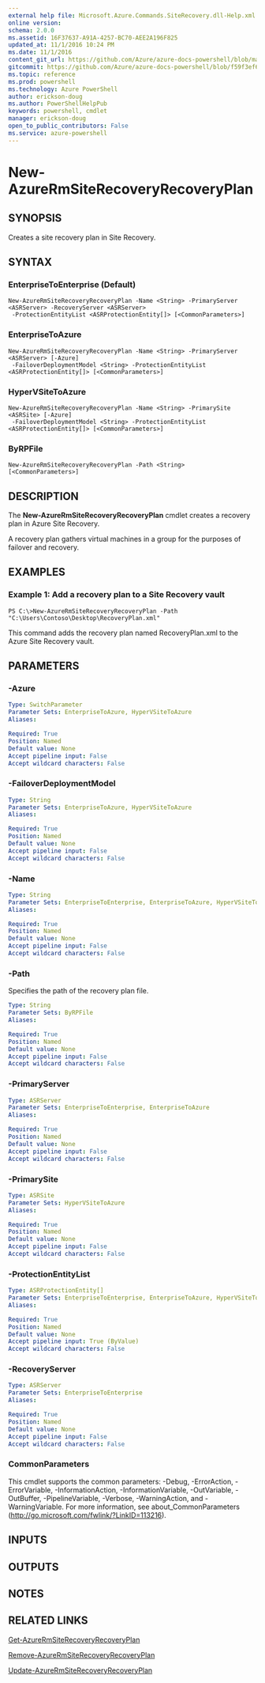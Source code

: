 ```yaml
---
external help file: Microsoft.Azure.Commands.SiteRecovery.dll-Help.xml
online version: 
schema: 2.0.0
ms.assetid: 16F37637-A91A-4257-BC70-AEE2A196F825
updated_at: 11/1/2016 10:24 PM
ms.date: 11/1/2016
content_git_url: https://github.com/Azure/azure-docs-powershell/blob/master/azureps-cmdlets-docs/ResourceManager/AzureRM.SiteRecovery/v1.1.11/New-AzureRmSiteRecoveryRecoveryPlan.md
gitcommit: https://github.com/Azure/azure-docs-powershell/blob/f59f3ef60bc592383812213e69fd77ba950759ed/azureps-cmdlets-docs/ResourceManager/AzureRM.SiteRecovery/v1.1.11/New-AzureRmSiteRecoveryRecoveryPlan.md
ms.topic: reference
ms.prod: powershell
ms.technology: Azure PowerShell
author: erickson-doug
ms.author: PowerShellHelpPub
keywords: powershell, cmdlet
manager: erickson-doug
open_to_public_contributors: False
ms.service: azure-powershell
---
```


# New-AzureRmSiteRecoveryRecoveryPlan

## SYNOPSIS
Creates a site recovery plan in Site Recovery.

## SYNTAX

### EnterpriseToEnterprise (Default)
```
New-AzureRmSiteRecoveryRecoveryPlan -Name <String> -PrimaryServer <ASRServer> -RecoveryServer <ASRServer>
 -ProtectionEntityList <ASRProtectionEntity[]> [<CommonParameters>]
```

### EnterpriseToAzure
```
New-AzureRmSiteRecoveryRecoveryPlan -Name <String> -PrimaryServer <ASRServer> [-Azure]
 -FailoverDeploymentModel <String> -ProtectionEntityList <ASRProtectionEntity[]> [<CommonParameters>]
```

### HyperVSiteToAzure
```
New-AzureRmSiteRecoveryRecoveryPlan -Name <String> -PrimarySite <ASRSite> [-Azure]
 -FailoverDeploymentModel <String> -ProtectionEntityList <ASRProtectionEntity[]> [<CommonParameters>]
```

### ByRPFile
```
New-AzureRmSiteRecoveryRecoveryPlan -Path <String> [<CommonParameters>]
```

## DESCRIPTION
The **New-AzureRmSiteRecoveryRecoveryPlan** cmdlet creates a recovery plan in Azure Site Recovery.

A recovery plan gathers virtual machines in a group for the purposes of failover and recovery.

## EXAMPLES

### Example 1: Add a recovery plan to a Site Recovery vault
```
PS C:\>New-AzureRmSiteRecoveryRecoveryPlan -Path "C:\Users\Contoso\Desktop\RecoveryPlan.xml"
```

This command adds the recovery plan named RecoveryPlan.xml to the Azure Site Recovery vault.

## PARAMETERS

### -Azure

```yaml
Type: SwitchParameter
Parameter Sets: EnterpriseToAzure, HyperVSiteToAzure
Aliases: 

Required: True
Position: Named
Default value: None
Accept pipeline input: False
Accept wildcard characters: False
```

### -FailoverDeploymentModel

```yaml
Type: String
Parameter Sets: EnterpriseToAzure, HyperVSiteToAzure
Aliases: 

Required: True
Position: Named
Default value: None
Accept pipeline input: False
Accept wildcard characters: False
```

### -Name

```yaml
Type: String
Parameter Sets: EnterpriseToEnterprise, EnterpriseToAzure, HyperVSiteToAzure
Aliases: 

Required: True
Position: Named
Default value: None
Accept pipeline input: False
Accept wildcard characters: False
```

### -Path
Specifies the path of the recovery plan file.

```yaml
Type: String
Parameter Sets: ByRPFile
Aliases: 

Required: True
Position: Named
Default value: None
Accept pipeline input: False
Accept wildcard characters: False
```

### -PrimaryServer

```yaml
Type: ASRServer
Parameter Sets: EnterpriseToEnterprise, EnterpriseToAzure
Aliases: 

Required: True
Position: Named
Default value: None
Accept pipeline input: False
Accept wildcard characters: False
```

### -PrimarySite

```yaml
Type: ASRSite
Parameter Sets: HyperVSiteToAzure
Aliases: 

Required: True
Position: Named
Default value: None
Accept pipeline input: False
Accept wildcard characters: False
```

### -ProtectionEntityList

```yaml
Type: ASRProtectionEntity[]
Parameter Sets: EnterpriseToEnterprise, EnterpriseToAzure, HyperVSiteToAzure
Aliases: 

Required: True
Position: Named
Default value: None
Accept pipeline input: True (ByValue)
Accept wildcard characters: False
```

### -RecoveryServer

```yaml
Type: ASRServer
Parameter Sets: EnterpriseToEnterprise
Aliases: 

Required: True
Position: Named
Default value: None
Accept pipeline input: False
Accept wildcard characters: False
```

### CommonParameters
This cmdlet supports the common parameters: -Debug, -ErrorAction, -ErrorVariable, -InformationAction, -InformationVariable, -OutVariable, -OutBuffer, -PipelineVariable, -Verbose, -WarningAction, and -WarningVariable. For more information, see about_CommonParameters (http://go.microsoft.com/fwlink/?LinkID=113216).

## INPUTS

## OUTPUTS

## NOTES

## RELATED LINKS

[Get-AzureRmSiteRecoveryRecoveryPlan](xref:ResourceManager/AzureRM.SiteRecovery/v1.1.11/Get-AzureRmSiteRecoveryRecoveryPlan.md)

[Remove-AzureRmSiteRecoveryRecoveryPlan](xref:ResourceManager/AzureRM.SiteRecovery/v1.1.11/Remove-AzureRmSiteRecoveryRecoveryPlan.md)

[Update-AzureRmSiteRecoveryRecoveryPlan](xref:ResourceManager/AzureRM.SiteRecovery/v1.1.11/Update-AzureRmSiteRecoveryRecoveryPlan.md)


